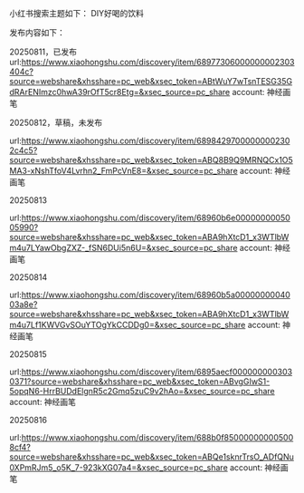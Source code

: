 
小红书搜索主题如下：
DIY好喝的饮料



发布内容如下：

20250811，已发布
url:https://www.xiaohongshu.com/discovery/item/68977306000000002303404c?source=webshare&xhsshare=pc_web&xsec_token=ABtWuY7wTsnTESG35GdRArENImzc0hwA39rOfT5cr8Etg=&xsec_source=pc_share
account: 神经画笔


20250812，草稿，未发布

url:https://www.xiaohongshu.com/discovery/item/68984297000000002302c4c5?source=webshare&xhsshare=pc_web&xsec_token=ABQ8B9Q9MRNQCx1O5MA3-xNshTfoV4Lvrhn2_FmPcVnE8=&xsec_source=pc_share
account: 神经画笔


20250813

url:https://www.xiaohongshu.com/discovery/item/68960b6e0000000005005990?source=webshare&xhsshare=pc_web&xsec_token=ABA9hXtcD1_x3WTlbWm4u7LYawObgZXZ-_fSN6DUi5n6U=&xsec_source=pc_share
account: 神经画笔

20250814

url:https://www.xiaohongshu.com/discovery/item/68960b5a0000000004003a8e?source=webshare&xhsshare=pc_web&xsec_token=ABA9hXtcD1_x3WTlbWm4u7Lf1KWVGvSOuYTOgYkCCDDg0=&xsec_source=pc_share
account: 神经画笔

20250815

url:https://www.xiaohongshu.com/discovery/item/6895aecf0000000003030371?source=webshare&xhsshare=pc_web&xsec_token=ABvgGIwS1-5opqN6-HrrBUDdElgnR5c2Gmq5zuC9v2hAo=&xsec_source=pc_share
account: 神经画笔

20250816

url:https://www.xiaohongshu.com/discovery/item/688b0f850000000005008cf4?source=webshare&xhsshare=pc_web&xsec_token=ABQe1sknrTrsO_ADfQNu0XPmRJm5_o5K_7-923kXG07a4=&xsec_source=pc_share
account: 神经画笔